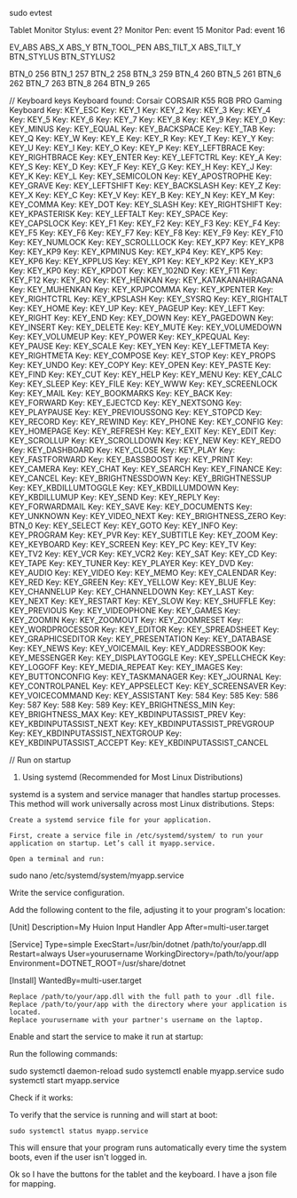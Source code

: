 sudo evtest


Tablet Monitor Stylus: event 2?
Monitor Pen: event 15
Monitor Pad: event 16

EV_ABS
ABS_X
ABS_Y
BTN_TOOL_PEN
ABS_TILT_X
ABS_TILT_Y
BTN_STYLUS
BTN_STYLUS2

BTN_0   256
BTN_1   257
BTN_2   258
BTN_3   259
BTN_4   260
BTN_5   261
BTN_6   262
BTN_7   263
BTN_8   264
BTN_9   265



// Keyboard keys
Keyboard found: Corsair CORSAIR K55 RGB PRO Gaming Keyboard
Key: KEY_ESC
Key: KEY_1
Key: KEY_2
Key: KEY_3
Key: KEY_4
Key: KEY_5
Key: KEY_6
Key: KEY_7
Key: KEY_8
Key: KEY_9
Key: KEY_0
Key: KEY_MINUS
Key: KEY_EQUAL
Key: KEY_BACKSPACE
Key: KEY_TAB
Key: KEY_Q
Key: KEY_W
Key: KEY_E
Key: KEY_R
Key: KEY_T
Key: KEY_Y
Key: KEY_U
Key: KEY_I
Key: KEY_O
Key: KEY_P
Key: KEY_LEFTBRACE
Key: KEY_RIGHTBRACE
Key: KEY_ENTER
Key: KEY_LEFTCTRL
Key: KEY_A
Key: KEY_S
Key: KEY_D
Key: KEY_F
Key: KEY_G
Key: KEY_H
Key: KEY_J
Key: KEY_K
Key: KEY_L
Key: KEY_SEMICOLON
Key: KEY_APOSTROPHE
Key: KEY_GRAVE
Key: KEY_LEFTSHIFT
Key: KEY_BACKSLASH
Key: KEY_Z
Key: KEY_X
Key: KEY_C
Key: KEY_V
Key: KEY_B
Key: KEY_N
Key: KEY_M
Key: KEY_COMMA
Key: KEY_DOT
Key: KEY_SLASH
Key: KEY_RIGHTSHIFT
Key: KEY_KPASTERISK
Key: KEY_LEFTALT
Key: KEY_SPACE
Key: KEY_CAPSLOCK
Key: KEY_F1
Key: KEY_F2
Key: KEY_F3
Key: KEY_F4
Key: KEY_F5
Key: KEY_F6
Key: KEY_F7
Key: KEY_F8
Key: KEY_F9
Key: KEY_F10
Key: KEY_NUMLOCK
Key: KEY_SCROLLLOCK
Key: KEY_KP7
Key: KEY_KP8
Key: KEY_KP9
Key: KEY_KPMINUS
Key: KEY_KP4
Key: KEY_KP5
Key: KEY_KP6
Key: KEY_KPPLUS
Key: KEY_KP1
Key: KEY_KP2
Key: KEY_KP3
Key: KEY_KP0
Key: KEY_KPDOT
Key: KEY_102ND
Key: KEY_F11
Key: KEY_F12
Key: KEY_RO
Key: KEY_HENKAN
Key: KEY_KATAKANAHIRAGANA
Key: KEY_MUHENKAN
Key: KEY_KPJPCOMMA
Key: KEY_KPENTER
Key: KEY_RIGHTCTRL
Key: KEY_KPSLASH
Key: KEY_SYSRQ
Key: KEY_RIGHTALT
Key: KEY_HOME
Key: KEY_UP
Key: KEY_PAGEUP
Key: KEY_LEFT
Key: KEY_RIGHT
Key: KEY_END
Key: KEY_DOWN
Key: KEY_PAGEDOWN
Key: KEY_INSERT
Key: KEY_DELETE
Key: KEY_MUTE
Key: KEY_VOLUMEDOWN
Key: KEY_VOLUMEUP
Key: KEY_POWER
Key: KEY_KPEQUAL
Key: KEY_PAUSE
Key: KEY_SCALE
Key: KEY_YEN
Key: KEY_LEFTMETA
Key: KEY_RIGHTMETA
Key: KEY_COMPOSE
Key: KEY_STOP
Key: KEY_PROPS
Key: KEY_UNDO
Key: KEY_COPY
Key: KEY_OPEN
Key: KEY_PASTE
Key: KEY_FIND
Key: KEY_CUT
Key: KEY_HELP
Key: KEY_MENU
Key: KEY_CALC
Key: KEY_SLEEP
Key: KEY_FILE
Key: KEY_WWW
Key: KEY_SCREENLOCK
Key: KEY_MAIL
Key: KEY_BOOKMARKS
Key: KEY_BACK
Key: KEY_FORWARD
Key: KEY_EJECTCD
Key: KEY_NEXTSONG
Key: KEY_PLAYPAUSE
Key: KEY_PREVIOUSSONG
Key: KEY_STOPCD
Key: KEY_RECORD
Key: KEY_REWIND
Key: KEY_PHONE
Key: KEY_CONFIG
Key: KEY_HOMEPAGE
Key: KEY_REFRESH
Key: KEY_EXIT
Key: KEY_EDIT
Key: KEY_SCROLLUP
Key: KEY_SCROLLDOWN
Key: KEY_NEW
Key: KEY_REDO
Key: KEY_DASHBOARD
Key: KEY_CLOSE
Key: KEY_PLAY
Key: KEY_FASTFORWARD
Key: KEY_BASSBOOST
Key: KEY_PRINT
Key: KEY_CAMERA
Key: KEY_CHAT
Key: KEY_SEARCH
Key: KEY_FINANCE
Key: KEY_CANCEL
Key: KEY_BRIGHTNESSDOWN
Key: KEY_BRIGHTNESSUP
Key: KEY_KBDILLUMTOGGLE
Key: KEY_KBDILLUMDOWN
Key: KEY_KBDILLUMUP
Key: KEY_SEND
Key: KEY_REPLY
Key: KEY_FORWARDMAIL
Key: KEY_SAVE
Key: KEY_DOCUMENTS
Key: KEY_UNKNOWN
Key: KEY_VIDEO_NEXT
Key: KEY_BRIGHTNESS_ZERO
Key: BTN_0
Key: KEY_SELECT
Key: KEY_GOTO
Key: KEY_INFO
Key: KEY_PROGRAM
Key: KEY_PVR
Key: KEY_SUBTITLE
Key: KEY_ZOOM
Key: KEY_KEYBOARD
Key: KEY_SCREEN
Key: KEY_PC
Key: KEY_TV
Key: KEY_TV2
Key: KEY_VCR
Key: KEY_VCR2
Key: KEY_SAT
Key: KEY_CD
Key: KEY_TAPE
Key: KEY_TUNER
Key: KEY_PLAYER
Key: KEY_DVD
Key: KEY_AUDIO
Key: KEY_VIDEO
Key: KEY_MEMO
Key: KEY_CALENDAR
Key: KEY_RED
Key: KEY_GREEN
Key: KEY_YELLOW
Key: KEY_BLUE
Key: KEY_CHANNELUP
Key: KEY_CHANNELDOWN
Key: KEY_LAST
Key: KEY_NEXT
Key: KEY_RESTART
Key: KEY_SLOW
Key: KEY_SHUFFLE
Key: KEY_PREVIOUS
Key: KEY_VIDEOPHONE
Key: KEY_GAMES
Key: KEY_ZOOMIN
Key: KEY_ZOOMOUT
Key: KEY_ZOOMRESET
Key: KEY_WORDPROCESSOR
Key: KEY_EDITOR
Key: KEY_SPREADSHEET
Key: KEY_GRAPHICSEDITOR
Key: KEY_PRESENTATION
Key: KEY_DATABASE
Key: KEY_NEWS
Key: KEY_VOICEMAIL
Key: KEY_ADDRESSBOOK
Key: KEY_MESSENGER
Key: KEY_DISPLAYTOGGLE
Key: KEY_SPELLCHECK
Key: KEY_LOGOFF
Key: KEY_MEDIA_REPEAT
Key: KEY_IMAGES
Key: KEY_BUTTONCONFIG
Key: KEY_TASKMANAGER
Key: KEY_JOURNAL
Key: KEY_CONTROLPANEL
Key: KEY_APPSELECT
Key: KEY_SCREENSAVER
Key: KEY_VOICECOMMAND
Key: KEY_ASSISTANT
Key: 584
Key: 585
Key: 586
Key: 587
Key: 588
Key: 589
Key: KEY_BRIGHTNESS_MIN
Key: KEY_BRIGHTNESS_MAX
Key: KEY_KBDINPUTASSIST_PREV
Key: KEY_KBDINPUTASSIST_NEXT
Key: KEY_KBDINPUTASSIST_PREVGROUP
Key: KEY_KBDINPUTASSIST_NEXTGROUP
Key: KEY_KBDINPUTASSIST_ACCEPT
Key: KEY_KBDINPUTASSIST_CANCEL


// Run on startup 

1. Using systemd (Recommended for Most Linux Distributions)

systemd is a system and service manager that handles startup processes. This method will work universally across most Linux distributions.
Steps:

    Create a systemd service file for your application.

    First, create a service file in /etc/systemd/system/ to run your application on startup. Let’s call it myapp.service.

    Open a terminal and run:

sudo nano /etc/systemd/system/myapp.service

Write the service configuration.

Add the following content to the file, adjusting it to your program's location:

[Unit]
Description=My Huion Input Handler App
After=multi-user.target

[Service]
Type=simple
ExecStart=/usr/bin/dotnet /path/to/your/app.dll
Restart=always
User=yourusername
WorkingDirectory=/path/to/your/app
Environment=DOTNET_ROOT=/usr/share/dotnet

[Install]
WantedBy=multi-user.target

    Replace /path/to/your/app.dll with the full path to your .dll file.
    Replace /path/to/your/app with the directory where your application is located.
    Replace yourusername with your partner's username on the laptop.

Enable and start the service to make it run at startup:

Run the following commands:

sudo systemctl daemon-reload
sudo systemctl enable myapp.service
sudo systemctl start myapp.service

Check if it works:

To verify that the service is running and will start at boot:

    sudo systemctl status myapp.service

This will ensure that your program runs automatically every time the system boots, even if the user isn't logged in.










Ok so I have the buttons for the tablet and the keyboard. I have a json file for mapping. 